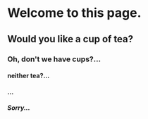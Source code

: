 # Welcome to this page. 
## Would you like a cup of tea?
### Oh, don't we have cups?...
#### neither tea?...
#### ...
##### Sorry...
